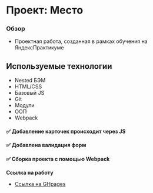 # Проект: Место

### Обзор

* Проектная работа, созданная в рамках обучения на ЯндексПрактикуме

## Используемые технологии ##
* Nested БЭМ
* HTML/CSS
* Базовый JS
* Git
* Модули
* ООП
* Webpack

#### :white_check_mark: Добавление карточек происходит через JS
#### :white_check_mark: Добавлена валидация форм
#### :white_check_mark: Сборка проекта с помощью Webpack

**Ссылка на работу**


* [Ссылка на GHpages](https://innabunny.github.io/mesto/index.html)



